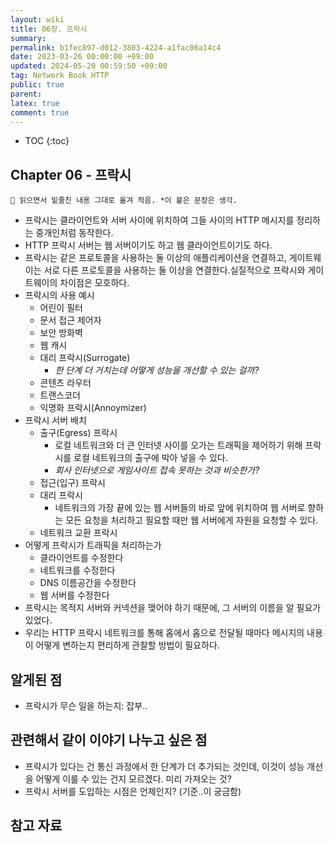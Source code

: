 ```yaml
---
layout: wiki
title: 06장. 프락시
summary: 
permalink: b1fec897-d012-3803-4224-a1fac06a14c4
date: 2023-03-26 00:00:00 +09:00
updated: 2024-05-20 00:59:50 +09:00
tag: Network Book HTTP
public: true
parent: 
latex: true
comment: true
---
```


* TOC
{:toc}

## Chapter 06 - 프락시

```
📌 읽으면서 밑줄친 내용 그대로 옮겨 적음. *이 붙은 문장은 생각.
```

- 프락시는 클라이언트와 서버 사이에 위치하여 그들 사이의 HTTP 메시지를 정리하는 중개인처럼 동작한다.
- HTTP 프락시 서버는 웹 서버이기도 하고 웹 클라이언트이기도 하다.
- 프락시는 같은 프로토콜을 사용하는 둘 이상의 애플리케이션을 연결하고, 게이트웨이는 서로 다른 프로토콜을 사용하는 둘 이상을 연결한다.실질적으로 프락시와 게이트웨이의 차이점은 모호하다.
- 프락시의 사용 예시
	- 어린이 필터
	- 문서 접근 제어자
	- 보안 방화벽
	- 웹 캐시
	- 대리 프락시(Surrogate)
		- *한 단계 더 거치는데 어떻게 성능을 개선할 수 있는 걸까?*
	- 콘텐츠 라우터
	- 트랜스코더
	- 익명화 프락시(Annoymizer)
- 프락시 서버 배치
	- 출구(Egress) 프락시
		- 로컬 네트워크와 더 큰 인터넷 사이를 오가는 트래픽을 제어하기 위해 프락시를 로컬 네트워크의 출구에 박아 넣을 수 있다.
		- *회사 인터넷으로 게임사이트 접속 못하는 것과 비슷한가?*
	- 접근(입구) 프락시
	- 대리 프락시
		- 네트워크의 가장 끝에 있는 웹 서버들의 바로 앞에 위치하여 웹 서버로 향하는 모든 요청을 처리하고 필요할 때만 웹 서버에게 자원을 요청할 수 있다.
	- 네트워크 교환 프락시
- 어떻게 프락시가 트래픽을 처리하는가
	- 클라이언트를 수정한다
	- 네트워크를 수정한다
	- DNS 이름공간을 수정한다
	- 웹 서버를 수정한다
- 프락시는 목적지 서버와 커넥션을 맺어야 하기 때문에, 그 서버의 이름을 알 필요가 있었다.
- 우리는 HTTP 프락시 네트워크를 통해 홉에서 홉으로 전달될 때마다 메시지의 내용이 어떻게 변하는지 편리하게 관찰할 방법이 필요하다.

## 알게된 점

- 프락시가 무슨 일을 하는지: 잡부..

## 관련해서 같이 이야기 나누고 싶은 점

- 프락시가 있다는 건 통신 과정에서 한 단계가 더 추가되는 것인데, 이것이 성능 개선을 어떻게 이룰 수 있는 건지 모르겠다. 미리 가져오는 것?
- 프락시 서버를 도입하는 시점은 언제인지? (기준..이 궁금함)

## 참고 자료

